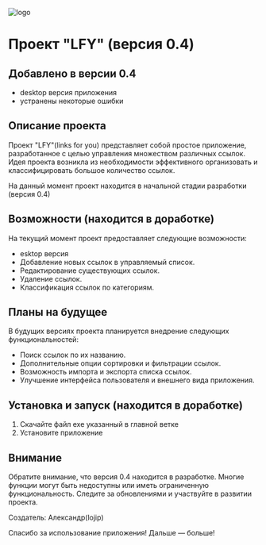 ![logo](https://github.com/lojip/Links-React/assets/134970074/10635042-70c4-4f9f-890c-f70c975198fc)



# Проект "LFY" (версия 0.4)

## Добавлено в версии 0.4

- desktop версия приложения
- устранены некоторые ошибки  

## Описание проекта

Проект "LFY"(links for you) представляет собой простое приложение, разработанное с целью управления множеством различных ссылок.
Идея проекта возникла из необходимости эффективного организовать и классифицировать большое количество ссылок.

На данный момент проект находится в начальной стадии разработки (версия 0.4)

## Возможности (находится в доработке)

На текущий момент проект предоставляет следующие возможности:

- esktop версия
- Добавление новых ссылок в управляемый список.
- Редактирование существующих ссылок.
- Удаление ссылок.
- Классификация ссылок по категориям.

## Планы на будущее 

В будущих версиях проекта планируется внедрение следующих функциональностей:

- Поиск ссылок по их названию.
- Дополнительные опции сортировки и фильтрации ссылок.
- Возможность импорта и экспорта списка ссылок.
- Улучшение интерфейса пользователя и внешнего вида приложения.

## Установка и запуск (находится в доработке)

1. Скачайте файл exe указанный в главной ветке
2. Установите приложение

## Внимание

Обратите внимание, что версия 0.4 находится в разработке. Многие функции могут быть недоступны или иметь ограниченную функциональность. Следите за обновлениями и участвуйте в развитии проекта.


Создатель: Александр(lojip)

Спасибо за использование приложения! Дальше — больше!
